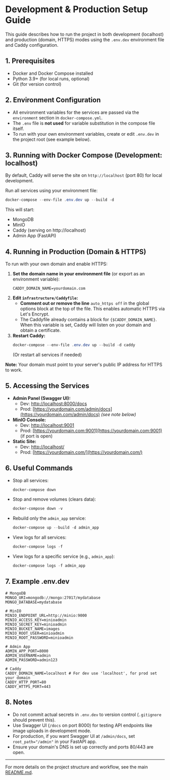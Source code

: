 # Development & Production Setup Guide

This guide describes how to run the project in both development (localhost) and production (domain, HTTPS) modes using the `.env.dev` environment file and Caddy configuration.

## 1. Prerequisites
- Docker and Docker Compose installed
- Python 3.9+ (for local runs, optional)
- Git (for version control)

## 2. Environment Configuration

- All environment variables for the services are passed via the `environment` section in `docker-compose.yml`.
- The `.env` file is **not used** for variable substitution in the compose file itself.
- To run with your own environment variables, create or edit `.env.dev` in the project root (see example below).

## 3. Running with Docker Compose (Development: localhost)

By default, Caddy will serve the site on `http://localhost` (port 80) for local development.

Run all services using your environment file:

```powershell
docker-compose --env-file .env.dev up --build -d
```

This will start:
- MongoDB
- MinIO
- Caddy (serving on http://localhost)
- Admin App (FastAPI)

## 4. Running in Production (Domain & HTTPS)

To run with your own domain and enable HTTPS:

1. **Set the domain name in your environment file** (or export as an environment variable):
   ```dotenv
   CADDY_DOMAIN_NAME=yourdomain.com
   ```
2. **Edit `infrastructure/Caddyfile`:**
   - **Comment out or remove the line** `auto_https off` in the global options block at the top of the file. This enables automatic HTTPS via Let's Encrypt.
   - The Caddyfile already contains a block for `{$CADDY_DOMAIN_NAME}`. When this variable is set, Caddy will listen on your domain and obtain a certificate.
3. **Restart Caddy:**
   ```powershell
   docker-compose --env-file .env.dev up --build -d caddy
   ```
   (Or restart all services if needed)

**Note:** Your domain must point to your server's public IP address for HTTPS to work.

## 5. Accessing the Services

- **Admin Panel (Swagger UI):**
  - Dev: [http://localhost:8000/docs](http://localhost:8000/docs)
  - Prod: [https://yourdomain.com/admin/docs](https://yourdomain.com/admin/docs) *(see note below)*
- **MinIO Console:**
  - Dev: [http://localhost:9001](http://localhost:9001)
  - Prod: [https://yourdomain.com:9001](https://yourdomain.com:9001) (if port is open)
- **Static Site:**
  - Dev: [http://localhost/](http://localhost/)
  - Prod: [https://yourdomain.com/](https://yourdomain.com/)

## 6. Useful Commands

- Stop all services:
  ```powershell
  docker-compose down
  ```
- Stop and remove volumes (clears data):
  ```powershell
  docker-compose down -v
  ```
- Rebuild only the `admin_app` service:
  ```powershell
  docker-compose up --build -d admin_app
  ```
- View logs for all services:
  ```powershell
  docker-compose logs -f
  ```
- View logs for a specific service (e.g., `admin_app`):
  ```powershell
  docker-compose logs -f admin_app
  ```

## 7. Example .env.dev

```dotenv
# MongoDB
MONGO_URI=mongodb://mongo:27017/mydatabase
MONGO_DATABASE=mydatabase

# MinIO
MINIO_ENDPOINT_URL=http://minio:9000
MINIO_ACCESS_KEY=minioadmin
MINIO_SECRET_KEY=minioadmin
MINIO_BUCKET_NAME=images
MINIO_ROOT_USER=minioadmin
MINIO_ROOT_PASSWORD=minioadmin

# Admin App
ADMIN_APP_PORT=8000
ADMIN_USERNAME=admin
ADMIN_PASSWORD=admin123

# Caddy
CADDY_DOMAIN_NAME=localhost # For dev use 'localhost', for prod set your domain
CADDY_HTTP_PORT=80
CADDY_HTTPS_PORT=443
```

## 8. Notes
- Do not commit actual secrets in `.env.dev` to version control (`.gitignore` should prevent this).
- Use Swagger UI (`/docs` on port 8000) for testing API endpoints like image uploads in development mode.
- For production, if you want Swagger UI at `/admin/docs`, set `root_path="/admin"` in your FastAPI app.
- Ensure your domain's DNS is set up correctly and ports 80/443 are open.

---

For more details on the project structure and workflow, see the main [README.md](../README.md). 